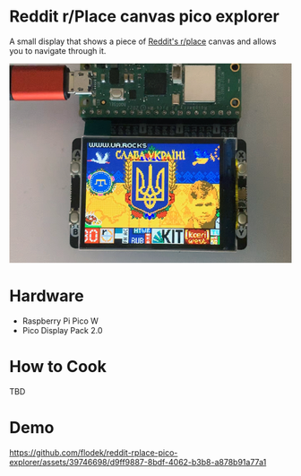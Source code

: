 # Reddit r/Place canvas pico explorer
A small display that shows a piece of [Reddit's r/place](https://www.reddit.com/r/place/) canvas and allows you to navigate through it.

![Demo](https://raw.githubusercontent.com/flodek/reddit-rplace-pico-explorer/main/explorer.png)

# Hardware
 - Raspberry Pi Pico W
 - Pico Display Pack 2.0

# How to Cook
TBD

# Demo
https://github.com/flodek/reddit-rplace-pico-explorer/assets/39746698/d9ff9887-8bdf-4062-b3b8-a878b91a77a1

